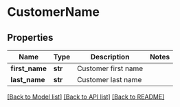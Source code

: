 # CustomerName

## Properties
Name | Type | Description | Notes
------------ | ------------- | ------------- | -------------
**first_name** | **str** | Customer first name | 
**last_name** | **str** | Customer last name | 

[[Back to Model list]](../README.md#documentation-for-models) [[Back to API list]](../README.md#documentation-for-api-endpoints) [[Back to README]](../README.md)


